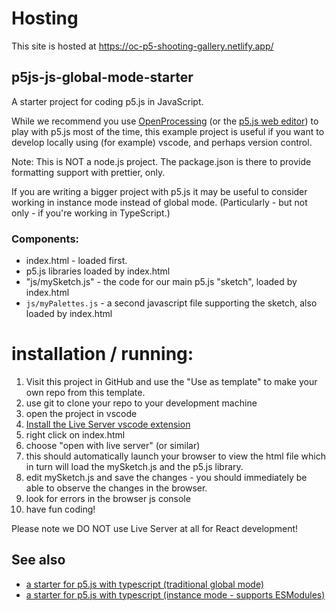 # Hosting

This site is hosted at https://oc-p5-shooting-gallery.netlify.app/

## p5js-js-global-mode-starter

A starter project for coding p5.js in JavaScript.

While we recommend you use [OpenProcessing](https://openprocessing.org/) (or the [p5.js web editor](https://editor.p5js.org/)) to play with p5.js most of the time, this example project is useful if you want to develop locally using (for example) vscode, and perhaps version control.

Note: This is NOT a node.js project. The package.json is there to provide formatting support with prettier, only.

If you are writing a bigger project with p5.js it may be useful to consider working in instance mode instead of global mode. (Particularly - but not only - if you're working in TypeScript.)

### Components:

-   index.html - loaded first.
-   p5.js libraries loaded by index.html
-   "js/mySketch.js" - the code for our main p5.js "sketch", loaded by index.html
-   `js/myPalettes.js` - a second javascript file supporting the sketch, also loaded by index.html

# installation / running:

1. Visit this project in GitHub and use the "Use as template" to make your own repo from this template.
2. use git to clone your repo to your development machine
3. open the project in vscode
4. [Install the Live Server vscode extension](https://marketplace.visualstudio.com/items?itemName=ritwickdey.LiveServer)
5. right click on index.html
6. choose "open with live server" (or similar)
7. this should automatically launch your browser to view the html file which in turn will load the mySketch.js and the p5.js library.
8. edit mySketch.js and save the changes - you should immediately be able to observe the changes in the browser.
9. look for errors in the browser js console
10. have fun coding!

Please note we DO NOT use Live Server at all for React development!

## See also

-   [a starter for p5.js with typescript (traditional global mode)](https://github.com/WeAreAcademy/academy-p5js-ts-global-mode-starter)
-   [a starter for p5.js with typescript (instance mode - supports ESModules)](https://github.com/nbogie/p5-ts-starter-23)
